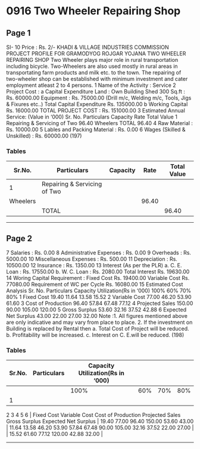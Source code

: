 # 0916 Two Wheeler Repairing Shop

## Page 1

SI- 10 Price : Rs. 2/- KHADI & VILLAGE INDUSTRIES COMMISSION PROJECT PROFILE FOR GRAMODYOG ROJGAR YOJANA TWO WHEELER REPAIRING SHOP Two Wheeler plays major role in rural transportation including bicycle. Two-Wheelers are also used mostly in rural areas in transportating farm products and milk etc. to the town. The repairing of two-wheeler shop can be established with minimum investment and cater employment atleast 2 to 4 persons. 1 Name of the Activity : Service 2 Project Cost : a Capital Expenditure Land : Own Building Shed 300 Sq.ft : Rs. 60000.00 Equipment : Rs. 75000.00 (Drill m/c, Welding m/c, Tools, Jigs & Fixures etc..) Total Capital Expenditure Rs. 135000.00 b Working Capital Rs. 16000.00 TOTAL PROJECT COST : Rs. 151000.00 3 Estimated Annual Service: (Value in ‘000) Sr. No. Particulars Capacity Rate Total Value 1 Repairing & Servicing of Two 96.40 Wheelers TOTAL 96.40 4 Raw Material : Rs. 10000.00 5 Lables and Packing Material : Rs. 0.00 6 Wages (Skilled & Unskilled) : Rs. 60000.00 (197)

### Tables

| Sr.No. | Particulars | Capacity | Rate | Total Value |
|---|---|---|---|---|
| 1 | Repairing & Servicing of Two
Wheelers |  |  | 96.40 |
|  | TOTAL |  |  | 96.40 |

---

## Page 2

7 Salaries : Rs. 0.00 8 Administrative Expenses : Rs. 0.00 9 Overheads : Rs. 5000.00 10 Miscellaneous Expenses : Rs. 500.00 11 Depreciation : Rs. 10500.00 12 Insurance : Rs. 1350.00 13 Interest (As per the PLR) a. C. E. Loan : Rs. 17550.00 b. W. C. Loan : Rs. 2080.00 Total Interest Rs. 19630.00 14 Woring Capital Requirement : Fixed Cost Rs. 19400.00 Variable Cost Rs. 77080.00 Requirement of WC per Cycle Rs. 16080.00 15 Estimated Cost Analysis Sr. No. Particulars Capacity Utilization(Rs in ‘000) 100% 60% 70% 80% 1 Fixed Cost 19.40 11.64 13.58 15.52 2 Variable Cost 77.00 46.20 53.90 61.60 3 Cost of Production 96.40 57.84 67.48 77.12 4 Projected Sales 150.00 90.00 105.00 120.00 5 Gross Surplus 53.60 32.16 37.52 42.88 6 Expected Net Surplus 43.00 22.00 27.00 32.00 Note :1. All figures mentioned above are only indicative and may vary from place to place. 2. If the investment on Building is replaced by Rental then a. Total Cost of Project will be reduced. b. Profitability will be increased. c. Interest on C. E.will be reduced. (198)

### Tables

| Sr.No. | Particulars | Capacity Utilization(Rs in ‘000) |  |  |  |
|---|---|---|---|---|---|
|  |  | 100% | 60% | 70% | 80% |
| 1
2
3
4
5
6 | Fixed Cost
Variable Cost
Cost of Production
Projected Sales
Gross Surplus
Expected Net Surplus | 19.40
77.00
96.40
150.00
53.60
43.00 | 11.64 13.58
46.20 53.90
57.84 67.48
90.00 105.00
32.16 37.52
22.00 27.00 |  | 15.52
61.60
77.12
120.00
42.88
32.00 |

---
